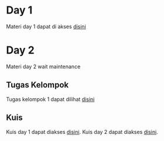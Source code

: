 # Day 1
Materi day 1 dapat di akses [disini](https://github.com/WShme2017/kaderisasiWS/blob/master/Season%201/Day%201/Materi%20Day%201.pptx)

# Day 2
Materi day 2 wait maintenance
## Tugas Kelompok
Tugas kelompok 1 dapat dilihat [disini](https://github.com/WShme2017/kaderisasiWS/tree/master/Season%201/Tugas%20Kelompok%201)
## Kuis
Kuis day 1 dapat diakses [disini](https://github.com/WShme2017/kaderisasiWS/blob/master/Season%201/Day%201/kuis.md).
Kuis day 2 dapat diakses [disini](https://github.com/WShme2017/kaderisasiWS/blob/master/Season%201/Day%202/kuis.md).
